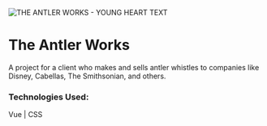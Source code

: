![THE ANTLER WORKS - YOUNG HEART TEXT](https://user-images.githubusercontent.com/26236137/55743552-d65d3800-59ef-11e9-8e7c-5f3c4a264bc6.png)

# The Antler Works

A project for a client who makes and sells antler whistles to companies like Disney, Cabellas, The Smithsonian, and others.

### Technologies Used:

Vue | CSS
